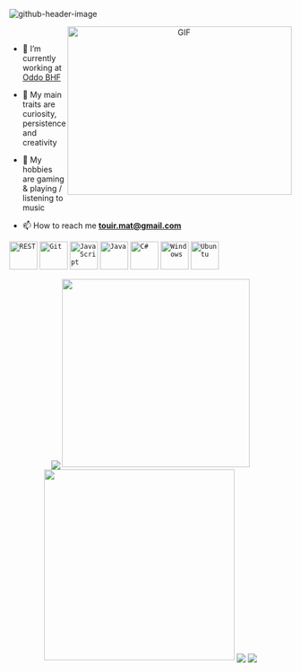 <!--### Hi there👋 My name is Mohamed Ali and i'm a Software Engineer-->

![github-header-image](https://user-images.githubusercontent.com/16899792/209237828-f5d6d2ea-3ac0-4c08-a41b-5af8d313770e.png)

<a target="_blank" align="center">
  <img align="right" top="500" height="300" width="400" alt="GIF" src="https://media.giphy.com/media/SWoSkN6DxTszqIKEqv/giphy.gif#gh-light-mode-only">
</a>
</br>

- 🔭 I’m currently working at <a href="https://www.oddo-bhf.com/en" target="_blank">Oddo BHF</a>

- 🌱 My main traits are curiosity, persistence and creativity

- 🎸 My hobbies are gaming & playing / listening to music

- 📫 How to reach me **touir.mat@gmail.com**

<div align="left">
	<code><img height="50" src="https://user-images.githubusercontent.com/25181517/192107858-fe19f043-c502-4009-8c47-476fc89718ad.png" alt="REST" title="REST" /></code>
	<code><img height="50" src="https://user-images.githubusercontent.com/25181517/192108372-f71d70ac-7ae6-4c0d-8395-51d8870c2ef0.png" alt="Git" title="Git" /></code>
	<code><img height="50" src="https://user-images.githubusercontent.com/25181517/117447155-6a868a00-af3d-11eb-9cfe-245df15c9f3f.png" alt="JavaScript" title="JavaScript" /></code>
	<code><img height="50" src="https://user-images.githubusercontent.com/25181517/117201156-9a724800-adec-11eb-9a9d-3cd0f67da4bc.png" alt="Java" title="Java" /></code>
	<code><img height="50" src="https://user-images.githubusercontent.com/25181517/121405384-444d7300-c95d-11eb-959f-913020d3bf90.png" alt="C#" title="C#" /></code>
	<code><img height="50" src="https://user-images.githubusercontent.com/25181517/186884150-05e9ff6d-340e-4802-9533-2c3f02363ee3.png" alt="Windows" title="Windows" /></code>
	<code><img height="50" src="https://user-images.githubusercontent.com/25181517/186884153-99edc188-e4aa-4c84-91b0-e2df260ebc33.png" alt="Ubuntu" title="Ubuntu" /></code>
</div>


<p align="center">
  <img align="center" src="http://github-profile-summary-cards.vercel.app/api/cards/profile-details?username=touir1&theme=radical" />
  <img src="https://github-readme-stats.vercel.app/api?username=touir1&show_icons=true&theme=radical&count_private=true&include_all_commits=true&border_radius=10&hide_border=true" width="335" />
  <img src="https://streak-stats.demolab.com/?user=touir1&theme=radical&date_format=j+M+Y&border_radius=10&hide_border=true" width="340" />
  <img align="center" src="http://github-profile-summary-cards.vercel.app/api/cards/repos-per-language?username=touir1&theme=radical" />
  <img align="center" src="http://github-profile-summary-cards.vercel.app/api/cards/productive-time?username=touir1&theme=radical&utcOffset=1" />
  
</p>

<!--<p align="center">
<a href="https://github.com/anuraghazra/github-readme-stats">
  <img src="https://github-readme-stats.vercel.app/api/top-langs/?username=touir1&layout=compact&langs_count=8" />
</a>

</p>
-->


<!--
**touir1/touir1** is a ✨ _special_ ✨ repository because its `README.md` (this file) appears on your GitHub profile.

Here are some ideas to get you started:

- 🔭 I’m currently working on ...
- 🌱 I’m currently learning ...
- 👯 I’m looking to collaborate on ...
- 🤔 I’m looking for help with ...
- 💬 Ask me about ...
- 📫 How to reach me: ...
- 😄 Pronouns: ...
- ⚡ Fun fact: ...
-->
